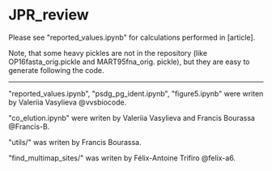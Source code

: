 # JPR_review
Please see "reported_values.ipynb" for calculations performed in [article].

Note, that some heavy pickles are not in the repository (like OP16fasta_orig.pickle and MART95fna_orig. pickle), but they are easy to generate following the code.

_______________________________________________________________________________

"reported_values.ipynb", "psdg_pg_ident.ipynb", "figure5.ipynb" were writen by Valeriia Vasylieva @vvsbiocode.

"co_elution.ipynb" were writen by Valeriia Vasylieva and Francis Bourassa @Francis-B.

"utils/" was writen by Francis Bourassa.

"find_multimap_sites/" was writen by Félix-Antoine Trifiro @felix-a6.
